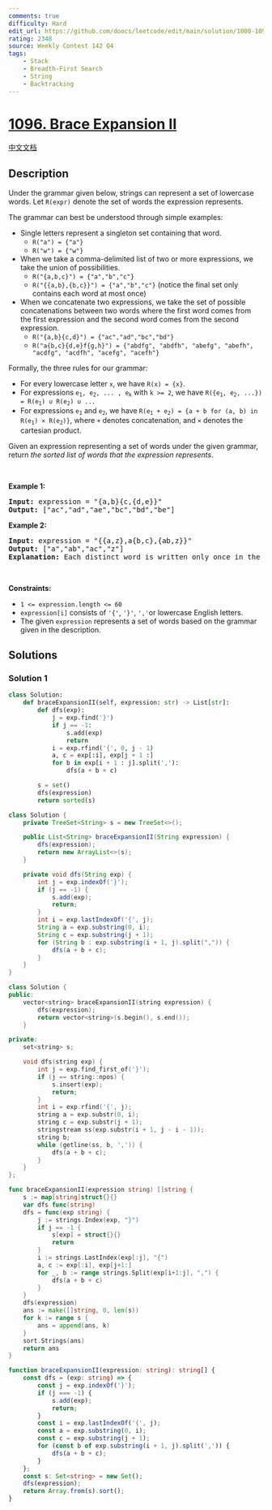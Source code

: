```yaml
---
comments: true
difficulty: Hard
edit_url: https://github.com/doocs/leetcode/edit/main/solution/1000-1099/1096.Brace%20Expansion%20II/README_EN.md
rating: 2348
source: Weekly Contest 142 Q4
tags:
    - Stack
    - Breadth-First Search
    - String
    - Backtracking
---
```


<!-- problem:start -->

# [1096. Brace Expansion II](https://leetcode.com/problems/brace-expansion-ii)

[中文文档](/solution/1000-1099/1096.Brace%20Expansion%20II/README.md)

## Description

<!-- description:start -->

<p>Under the grammar given below, strings can represent a set of lowercase words. Let&nbsp;<code>R(expr)</code>&nbsp;denote the set of words the expression represents.</p>

<p>The grammar can best be understood through simple examples:</p>

<ul>
	<li>Single letters represent a singleton set containing that word.
	<ul>
		<li><code>R(&quot;a&quot;) = {&quot;a&quot;}</code></li>
		<li><code>R(&quot;w&quot;) = {&quot;w&quot;}</code></li>
	</ul>
	</li>
	<li>When we take a comma-delimited list of two or more expressions, we take the union of possibilities.
	<ul>
		<li><code>R(&quot;{a,b,c}&quot;) = {&quot;a&quot;,&quot;b&quot;,&quot;c&quot;}</code></li>
		<li><code>R(&quot;{{a,b},{b,c}}&quot;) = {&quot;a&quot;,&quot;b&quot;,&quot;c&quot;}</code> (notice the final set only contains each word at most once)</li>
	</ul>
	</li>
	<li>When we concatenate two expressions, we take the set of possible concatenations between two words where the first word comes from the first expression and the second word comes from the second expression.
	<ul>
		<li><code>R(&quot;{a,b}{c,d}&quot;) = {&quot;ac&quot;,&quot;ad&quot;,&quot;bc&quot;,&quot;bd&quot;}</code></li>
		<li><code>R(&quot;a{b,c}{d,e}f{g,h}&quot;) = {&quot;abdfg&quot;, &quot;abdfh&quot;, &quot;abefg&quot;, &quot;abefh&quot;, &quot;acdfg&quot;, &quot;acdfh&quot;, &quot;acefg&quot;, &quot;acefh&quot;}</code></li>
	</ul>
	</li>
</ul>

<p>Formally, the three rules for our grammar:</p>

<ul>
	<li>For every lowercase letter <code>x</code>, we have <code>R(x) = {x}</code>.</li>
	<li>For expressions <code>e<sub>1</sub>, e<sub>2</sub>, ... , e<sub>k</sub></code> with <code>k &gt;= 2</code>, we have <code>R({e<sub>1</sub>, e<sub>2</sub>, ...}) = R(e<sub>1</sub>) &cup; R(e<sub>2</sub>) &cup; ...</code></li>
	<li>For expressions <code>e<sub>1</sub></code> and <code>e<sub>2</sub></code>, we have <code>R(e<sub>1</sub> + e<sub>2</sub>) = {a + b for (a, b) in R(e<sub>1</sub>) &times; R(e<sub>2</sub>)}</code>, where <code>+</code> denotes concatenation, and <code>&times;</code> denotes the cartesian product.</li>
</ul>

<p>Given an expression representing a set of words under the given grammar, return <em>the sorted list of words that the expression represents</em>.</p>

<p>&nbsp;</p>
<p><strong class="example">Example 1:</strong></p>

<pre>
<strong>Input:</strong> expression = &quot;{a,b}{c,{d,e}}&quot;
<strong>Output:</strong> [&quot;ac&quot;,&quot;ad&quot;,&quot;ae&quot;,&quot;bc&quot;,&quot;bd&quot;,&quot;be&quot;]
</pre>

<p><strong class="example">Example 2:</strong></p>

<pre>
<strong>Input:</strong> expression = &quot;{{a,z},a{b,c},{ab,z}}&quot;
<strong>Output:</strong> [&quot;a&quot;,&quot;ab&quot;,&quot;ac&quot;,&quot;z&quot;]
<strong>Explanation:</strong> Each distinct word is written only once in the final answer.
</pre>

<p>&nbsp;</p>
<p><strong>Constraints:</strong></p>

<ul>
	<li><code>1 &lt;= expression.length &lt;= 60</code></li>
	<li><code>expression[i]</code> consists of <code>&#39;{&#39;</code>, <code>&#39;}&#39;</code>, <code>&#39;,&#39;</code>or lowercase English letters.</li>
	<li>The given&nbsp;<code>expression</code>&nbsp;represents a set of words based on the grammar given in the description.</li>
</ul>

<!-- description:end -->

## Solutions

<!-- solution:start -->

### Solution 1

<!-- tabs:start -->

```python
class Solution:
    def braceExpansionII(self, expression: str) -> List[str]:
        def dfs(exp):
            j = exp.find('}')
            if j == -1:
                s.add(exp)
                return
            i = exp.rfind('{', 0, j - 1)
            a, c = exp[:i], exp[j + 1 :]
            for b in exp[i + 1 : j].split(','):
                dfs(a + b + c)

        s = set()
        dfs(expression)
        return sorted(s)
```

```java
class Solution {
    private TreeSet<String> s = new TreeSet<>();

    public List<String> braceExpansionII(String expression) {
        dfs(expression);
        return new ArrayList<>(s);
    }

    private void dfs(String exp) {
        int j = exp.indexOf('}');
        if (j == -1) {
            s.add(exp);
            return;
        }
        int i = exp.lastIndexOf('{', j);
        String a = exp.substring(0, i);
        String c = exp.substring(j + 1);
        for (String b : exp.substring(i + 1, j).split(",")) {
            dfs(a + b + c);
        }
    }
}
```

```cpp
class Solution {
public:
    vector<string> braceExpansionII(string expression) {
        dfs(expression);
        return vector<string>(s.begin(), s.end());
    }

private:
    set<string> s;

    void dfs(string exp) {
        int j = exp.find_first_of('}');
        if (j == string::npos) {
            s.insert(exp);
            return;
        }
        int i = exp.rfind('{', j);
        string a = exp.substr(0, i);
        string c = exp.substr(j + 1);
        stringstream ss(exp.substr(i + 1, j - i - 1));
        string b;
        while (getline(ss, b, ',')) {
            dfs(a + b + c);
        }
    }
};
```

```go
func braceExpansionII(expression string) []string {
	s := map[string]struct{}{}
	var dfs func(string)
	dfs = func(exp string) {
		j := strings.Index(exp, "}")
		if j == -1 {
			s[exp] = struct{}{}
			return
		}
		i := strings.LastIndex(exp[:j], "{")
		a, c := exp[:i], exp[j+1:]
		for _, b := range strings.Split(exp[i+1:j], ",") {
			dfs(a + b + c)
		}
	}
	dfs(expression)
	ans := make([]string, 0, len(s))
	for k := range s {
		ans = append(ans, k)
	}
	sort.Strings(ans)
	return ans
}
```

```ts
function braceExpansionII(expression: string): string[] {
    const dfs = (exp: string) => {
        const j = exp.indexOf('}');
        if (j === -1) {
            s.add(exp);
            return;
        }
        const i = exp.lastIndexOf('{', j);
        const a = exp.substring(0, i);
        const c = exp.substring(j + 1);
        for (const b of exp.substring(i + 1, j).split(',')) {
            dfs(a + b + c);
        }
    };
    const s: Set<string> = new Set();
    dfs(expression);
    return Array.from(s).sort();
}
```

<!-- tabs:end -->

<!-- solution:end -->

<!-- problem:end -->
